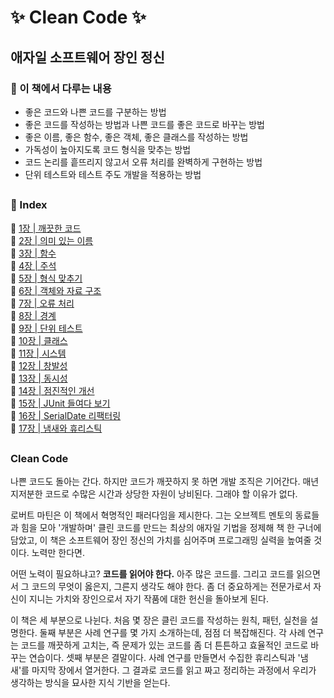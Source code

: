 # ✨ Clean Code ✨
## 애자일 소프트웨어 장인 정신

### 🔖 이 책에서 다루는 내용
- 좋은 코드와 나쁜 코드를 구분하는 방법
- 좋은 코드를 작성하는 방법과 나쁜 코드를 좋은 코드로 바꾸는 방법
- 좋은 이름, 좋은 함수, 좋은 객체, 좋은 클래스를 작성하는 방법
- 가독성이 높아지도록 코드 형식을 맞추는 방법
- 코드 논리를 흩뜨리지 않고서 오류 처리를 완벽하게 구현하는 방법
- 단위 테스트와 테스트 주도 개발을 적용하는 방법

## 

### 🔖 Index

🧷 [1장 | 깨끗한 코드](https://github.com/jeongwon-iee/CleanCode/tree/main/ch.01)  
🧷 [2장 | 의미 있는 이름](https://github.com/jeongwon-iee/CleanCode/tree/main/ch.02)  
🧷 [3장 | 함수](https://github.com/jeongwon-iee/CleanCode/tree/main/ch.03)  
🧷 [4장 | 주석](https://github.com/jeongwon-iee/CleanCode/tree/main/ch.04)  
🧷 [5장 | 형식 맞추기](https://github.com/jeongwon-iee/CleanCode/tree/main/ch.05)  
🧷 [6장 | 객체와 자료 구조](https://github.com/jeongwon-iee/CleanCode/tree/main/ch.06)  
🧷 [7장 | 오류 처리](https://github.com/jeongwon-iee/CleanCode/tree/main/ch.07)  
🧷 [8장 | 경계](https://github.com/jeongwon-iee/CleanCode/tree/main/ch.08)  
🧷 [9장 | 단위 테스트](https://github.com/jeongwon-iee/CleanCode/tree/main/ch.09)  
🧷 [10장 | 클래스](https://github.com/jeongwon-iee/CleanCode/tree/main/ch.10)  
🧷 [11장 | 시스템](https://github.com/jeongwon-iee/CleanCode/tree/main/ch.11)  
🧷 [12장 | 창발성](https://github.com/jeongwon-iee/CleanCode/tree/main/ch.12)  
🧷 [13장 | 동시성](https://github.com/jeongwon-iee/CleanCode/tree/main/ch.13)  
🧷 [14장 | 점진적인 개선](https://github.com/jeongwon-iee/CleanCode/tree/main/ch.14)  
🧷 [15장 | JUnit 들여다 보기](https://github.com/jeongwon-iee/CleanCode/tree/main/ch.15)  
🧷 [16장 | SerialDate 리팩터링](https://github.com/jeongwon-iee/CleanCode/tree/main/ch.16)  
🧷 [17장 | 냄새와 휴리스틱](https://github.com/jeongwon-iee/CleanCode/tree/main/ch.17)  

##

### Clean Code 
나쁜 코드도 돌아는 간다. 하지만 코드가 깨끗하지 못 하면 개발 조직은 기어간다. 매년 지저분한 코드로 수많은 시간과 상당한 자원이 낭비된다. 그래야 할 이유가 없다.

로버트 마틴은 이 책에서 혁명적인 패러다임을 제시한다. 그는 오브젝트 멘토의 동료들과 힘을 모아 '개발하며' 클린 코드를 만드는 최상의 애자일 기법을 정제해 책 한 구너에 담았고, 이 책은 소프트웨어 장인 정신의 가치를 심어주며 프로그래밍 실력을 높여줄 것이다. 노력만 한다면.

어떤 노력이 필요하냐고? **코드를 읽어야 한다.** 아주 많은 코드를. 그리고 코드를 읽으면서 그 코드의 무엇이 옳은지, 그른지 생각도 해야 한다. 좀 더 중요하게는 전문가로서 자신이 지니는 가치와 장인으로서 자기 작품에 대한 헌신을 돌아보게 된다.

이 책은 세 부분으로 나뉜다. 처음 몇 장은 클린 코드를 작성하는 원칙, 패턴, 실천을 설명한다. 둘째 부분은 사례 연구를 몇 가지 소개하는데, 점점 더 복잡해진다. 각 사례 연구는 코드를 깨끗하게 고치는, 즉 문제가 있는 코드를 좀 더 튼튼하고 효율적인 코드로 바꾸는 연습이다. 셋째 부분은 결말이다. 사례 연구를 만들면서 수집한 휴리스틱과 '냄새'를 마지막 장에서 열거한다. 그 결과로 코드를 읽고 짜고 정리하는 과정에서 우리가 생각하는 방식을 묘사한 지식 기반을 얻는다.
